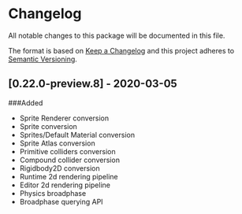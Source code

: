# Changelog
All notable changes to this package will be documented in this file.

The format is based on [Keep a Changelog](http://keepachangelog.com/en/1.0.0/)
and this project adheres to [Semantic Versioning](http://semver.org/spec/v2.0.0.html).

## [0.22.0-preview.8] - 2020-03-05
###Added
- Sprite Renderer conversion
- Sprite conversion
- Sprites/Default Material conversion
- Sprite Atlas conversion
- Primitive colliders conversion
- Compound collider conversion
- Rigidbody2D conversion
- Runtime 2d rendering pipeline
- Editor 2d rendering pipeline
- Physics broadphase 
- Broadphase querying API